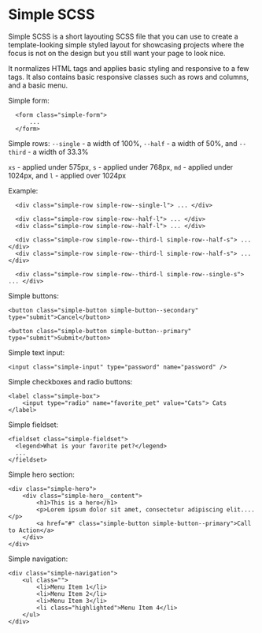 # Simple SCSS

Simple SCSS is a short layouting SCSS file that you can use to create a template-looking simple styled layout for showcasing projects where the focus is not on the design but you still want your page to look nice.

It normalizes HTML tags and applies basic styling and responsive to a few tags. It also contains basic responsive classes such as rows and columns, and a basic menu.

Simple form:
```
  <form class="simple-form">
      ...
  </form>
```

Simple rows:
```--single``` - a width of 100%, 
```--half``` - a width of 50%, and 
```--third``` - a width of 33.3%

```xs``` - applied under 575px, 
```s``` - applied under 768px, 
```md``` - applied under 1024px, and 
```l``` - applied over 1024px

Example:
```
  <div class="simple-row simple-row--single-l"> ... </div>
  
  <div class="simple-row simple-row--half-l"> ... </div>
  <div class="simple-row simple-row--half-l"> ... </div>
  
  <div class="simple-row simple-row--third-l simple-row--half-s"> ... </div>
  <div class="simple-row simple-row--third-l simple-row--half-s"> ... </div>
  
  <div class="simple-row simple-row--third-l simple-row--single-s"> ... </div>
```

Simple buttons:
```
<button class="simple-button simple-button--secondary" type="submit">Cancel</button>

<button class="simple-button simple-button--primary" type="submit">Submit</button>
```

Simple text input:
```
<input class="simple-input" type="password" name="password" />
```

Simple checkboxes and radio buttons:
```
<label class="simple-box">
    <input type="radio" name="favorite_pet" value="Cats"> Cats 
</label> 
```

Simple fieldset:
```
<fieldset class="simple-fieldset">      
  <legend>What is your favorite pet?</legend>    
  ...
</fieldset>
```

Simple hero section:
```
<div class="simple-hero">
    <div class="simple-hero__content">
        <h1>This is a hero</h1>
        <p>Lorem ipsum dolor sit amet, consectetur adipiscing elit....</p>
        <a href="#" class="simple-button simple-button--primary">Call to Action</a>
    </div>
</div>
```

Simple navigation:
```
<div class="simple-navigation">
    <ul class="">
        <li>Menu Item 1</li>
        <li>Menu Item 2</li>
        <li>Menu Item 3</li>
        <li class="highlighted">Menu Item 4</li>
    </ul>
</div>
```
